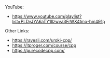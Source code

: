 YouTube:
  - https://www.youtube.com/playlist?list=PLDyJYA6aTY1llzwya3FrWX4tmo-hm491p

Other Links:
  - https://ravesli.com/uroki-cpp/
  - https://itproger.com/course/cpp
  - https://purecodecpp.com/


